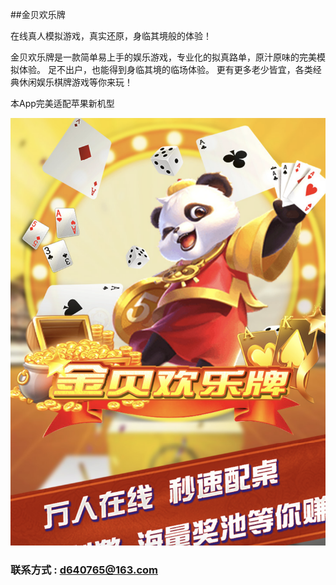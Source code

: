 ##金贝欢乐牌

在线真人模拟游戏，真实还原，身临其境般的体验！


金贝欢乐牌是一款简单易上手的娱乐游戏，专业化的拟真路单，原汁原味的完美模拟体验。
足不出户，也能得到身临其境的临场体验。
更有更多老少皆宜，各类经典休闲娱乐棋牌游戏等你来玩！

本App完美适配苹果新机型

![](1.png)

### 联系方式 :  d640765@163.com
